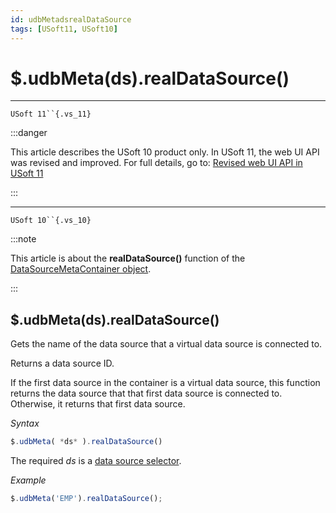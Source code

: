 ```yaml
---
id: udbMetadsrealDataSource
tags: [USoft11, USoft10]
---
```

# $.udbMeta(ds).realDataSource()



----

`USoft 11``{.vs_11}`


:::danger

This article describes the USoft 10 product only.
In USoft 11, the web UI API was revised and improved. For full details, go to:
[Revised web UI API in USoft 11](/Web_and_app_UIs/UDB_udb/Revised_web_UI_API_in_USoft_11.md)

:::

----

`USoft 10``{.vs_10}`


:::note

This article is about the **realDataSource()** function of the [DataSourceMetaContainer object](/Web_and_app_UIs/UDB_DataSourceMetaContainer).

:::

## **$.udbMeta(ds).realDataSource()**

Gets the name of the data source that a virtual data source is connected to.

Returns a data source ID.

If the first data source in the container is a virtual data source, this function returns the data source that that first data source is connected to. Otherwise, it returns that first data source.

*Syntax*

```js
$.udbMeta( *ds* ).realDataSource()
```

The required *ds* is a [data source selector](/Web_and_app_UIs/UDB_DataSourceMetaContainer/UDB_DataSourceMetaContainer_object.md).

*Example*

```js
$.udbMeta('EMP').realDataSource();
```

 